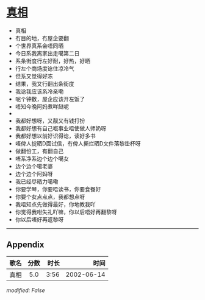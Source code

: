 # [真相](https://music.163.com/song?id=67034)

* 真相
* 冇目的地，冇屋企要翻
* 个世界真系会唔同晒
* 今日系我离家出走噶第二日
* 系条街度行左好耐，好热，好晒
* 行左个商场度谂住凉冷气
* 但系又觉得好冻
* 结果，我又行翻出条街度
* 我谂我应该系冷亲嘞
* 呢个钟数，屋企应该开左饭了
* 唔知今晚阿妈煮咩餸呢
* 
* 我都好想呀，又靓又有钱打扮
* 我都好想有自己嘅事业唔使做人师奶呀
* 我都好想以前好识得谂，读好多书
* 唔俾人掟晒D面试信，冇俾人撕烂晒D文件落黎垫杯呀
* 做翻份工，有翻自己
* 唔系净系边个边个噶女
* 边个边个噶老婆
* 边个边个阿妈呀
* 我已经尽晒力噶嘞
* 你要学琴，你要唔读书，你要食餐好
* 你要个女点点点，我都想点呀
* 我唔知点先做得最好，你地教我吖
* 你觉得我咁失礼吖嘛，你以后唔好再翻黎呀
* 你以后唔好再返黎呀


---

## Appendix

|歌名|分数|时长|时间|
|:---|:---:|---:|---:|
|真相|5.0|3:56|2002-06-14

*modified: False*